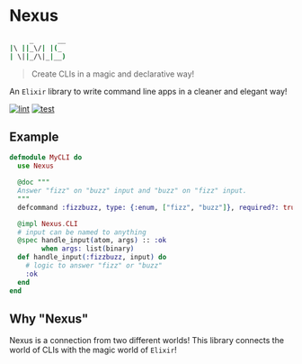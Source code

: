 # Nexus

```sh
     _      __
|\ ||_\/| |(_
| \||_/\|_|__)
```

> Create CLIs in a magic and declarative way!

An `Elixir` library to write command line apps in a cleaner and elegant way!

[![lint](https://github.com/zoedsoupe/nexus/actions/workflows/lint.yml/badge.svg)](https://github.com/zoedsoupe/nexus/actions/workflows/lint.yml)
[![test](https://github.com/zoedsoupe/nexus/actions/workflows/test.yml/badge.svg)](https://github.com/zoedsoupe/nexus/actions/workflows/test.yml)

## Example

```elixir dark
defmodule MyCLI do
  use Nexus

  @doc """
  Answer "fizz" on "buzz" input and "buzz" on "fizz" input.
  """
  defcommand :fizzbuzz, type: {:enum, ["fizz", "buzz"]}, required?: true

  @impl Nexus.CLI
  # input can be named to anything
  @spec handle_input(atom, args) :: :ok
        when args: list(binary)
  def handle_input(:fizzbuzz, input) do
    # logic to answer "fizz" or "buzz"
    :ok
  end
end
```

## Why "Nexus"

Nexus is a connection from two different worlds! This library connects the world of CLIs with the magic world of `Elixir`!
